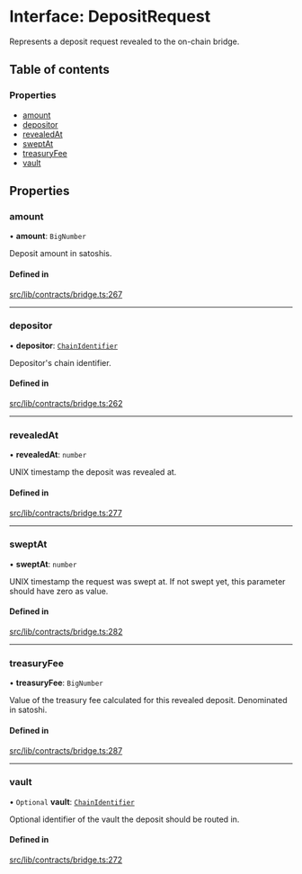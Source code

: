 # Interface: DepositRequest

Represents a deposit request revealed to the on-chain bridge.

## Table of contents

### Properties

- [amount](DepositRequest.md#amount)
- [depositor](DepositRequest.md#depositor)
- [revealedAt](DepositRequest.md#revealedat)
- [sweptAt](DepositRequest.md#sweptat)
- [treasuryFee](DepositRequest.md#treasuryfee)
- [vault](DepositRequest.md#vault)

## Properties

### amount

• **amount**: `BigNumber`

Deposit amount in satoshis.

#### Defined in

[src/lib/contracts/bridge.ts:267](https://github.com/keep-network/tmewc/blob/main/typescript/src/lib/contracts/bridge.ts#L267)

___

### depositor

• **depositor**: [`ChainIdentifier`](ChainIdentifier.md)

Depositor's chain identifier.

#### Defined in

[src/lib/contracts/bridge.ts:262](https://github.com/keep-network/tmewc/blob/main/typescript/src/lib/contracts/bridge.ts#L262)

___

### revealedAt

• **revealedAt**: `number`

UNIX timestamp the deposit was revealed at.

#### Defined in

[src/lib/contracts/bridge.ts:277](https://github.com/keep-network/tmewc/blob/main/typescript/src/lib/contracts/bridge.ts#L277)

___

### sweptAt

• **sweptAt**: `number`

UNIX timestamp the request was swept at. If not swept yet, this parameter
should have zero as value.

#### Defined in

[src/lib/contracts/bridge.ts:282](https://github.com/keep-network/tmewc/blob/main/typescript/src/lib/contracts/bridge.ts#L282)

___

### treasuryFee

• **treasuryFee**: `BigNumber`

Value of the treasury fee calculated for this revealed deposit.
Denominated in satoshi.

#### Defined in

[src/lib/contracts/bridge.ts:287](https://github.com/keep-network/tmewc/blob/main/typescript/src/lib/contracts/bridge.ts#L287)

___

### vault

• `Optional` **vault**: [`ChainIdentifier`](ChainIdentifier.md)

Optional identifier of the vault the deposit should be routed in.

#### Defined in

[src/lib/contracts/bridge.ts:272](https://github.com/keep-network/tmewc/blob/main/typescript/src/lib/contracts/bridge.ts#L272)
